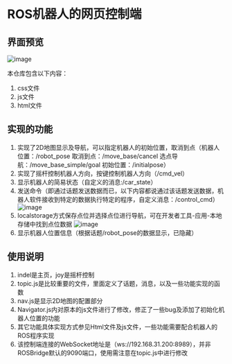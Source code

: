 # ROS机器人的网页控制端

## 界面预览
![image](https://user-images.githubusercontent.com/43928335/211497343-c457b0b1-f873-40e5-8119-19164695ca02.png)


本仓库包含以下内容：

1. css文件
2. js文件
3. html文件


## 实现的功能
1. 实现了2D地图显示及导航，可以指定机器人的初始位置，取消到点（机器人位置：/robot_pose 取消到点：/move_base/cancel 选点导航：/move_base_simple/goal 初始位置：/initialpose）
2. 实现了摇杆控制机器人方向，按键控制机器人方向（/cmd_vel）
3. 显示机器人的简易状态（自定义的消息:/car_state）
4. 发送命令（即通过话题发送数据而已，以下内容都说通过该话题发送数据，机器人软件接收到特定的数据执行特定的程序，自定义消息：/control_cmd）
![image](https://user-images.githubusercontent.com/43928335/211487813-1b89adb9-8acd-4810-adc1-ad240c14aee7.png)
5. localstorage方式保存点位并选择点位进行导航，可在开发者工具-应用-本地存储中找到点位数据
![image](https://user-images.githubusercontent.com/43928335/211494435-3672a149-9488-42c2-b487-622598fe9942.png)
6. 显示机器人位置信息（根据话题/robot_pose的数据显示，已隐藏）

## 使用说明

1. indel是主页，joy是摇杆控制
2. topic.js是比较重要的文件，里面定义了话题，消息，以及一些功能实现的函数
3. nav.js是显示2D地图的配置部分
4. Navigator.js内对原本的js文件进行了修改，修正了一些bug及添加了初始化机器人位置的功能
5. 其它功能具体实现方式参见Html文件及js文件，一些功能需要配合机器人的ROS程序实现
6. 该控制端连接的WebSocket地址是（ws://192.168.31.200:8989），并非ROSBridge默认的9090端口，使用需注意在topic.js中进行修改
